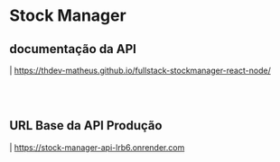 # Stock Manager

## documentação da API

| https://thdev-matheus.github.io/fullstack-stockmanager-react-node/

<br/>
<br/>

## URL Base da API Produção

| https://stock-manager-api-lrb6.onrender.com